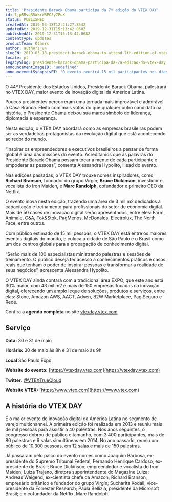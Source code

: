 ```yaml
---
title: 'Presidente Barack Obama participa da 7ª edição do VTEX DAY'
id: 1jpRRvqR5WkrWBPC3y7PuX
status: PUBLISHED
createdAt: 2019-03-18T12:21:27.854Z
updatedAt: 2019-12-31T15:13:42.068Z
publishedAt: 2019-12-31T15:13:42.068Z
contentType: updates
productTeam: Others
author: authors_84
slugEN: 2019-03-18-president-barack-obama-to-attend-7th-edition-of-vtex-day
locale: pt
legacySlug: presidente-barack-obama-participa-da-7a-edicao-do-vtex-day
announcementImageID: 'undefined'
announcementSynopsisPT: 'O evento reunirá 15 mil participantes nos dias 30 e 31 de maio em São Paulo'
---
```


O 44º Presidente dos Estados Unidos, Presidente Barack Obama, palestrará no VTEX DAY, maior evento de inovação digital da América Latina.
 
Poucos presidentes percorreram uma jornada mais improvável e admirável à Casa Branca. Eleito com mais votos do que qualquer outro candidato na história, o Presidente Obama deixou sua marca símbolo de liderança, diplomacia e esperança.
 
Nesta edição, o VTEX DAY abordará como as empresas brasileiras podem ser as verdadeiras protagonistas da revolução digital que está acontecendo ao redor do mundo.
 
“Inspirar os empreendedores e executivos brasileiros a pensar de forma global é uma das missões do evento. Acreditamos que as palavras do Presidente Barack Obama possam tocar a mente de cada participante e empoderar as pessoas”, comenta Alessandra Hypolito, Head do evento.
 
Nas edições passadas, o VTEX DAY trouxe nomes inspiradores, como **Richard Branson**, fundador do grupo Virgin; **Bruce Dickinson**, investidor e vocalista do Iron Maiden, e **Marc Randolph**, cofundador e primeiro CEO da Netflix.
 
O evento inova nesta edição, trazendo uma área de 3 mil m2 dedicados à capacitação e treinamento para profissionais do setor de economia digital. Mais de 50 cases de inovação digital serão apresentados, entre eles: Farm, Animale, C&A, Tok&Stok, PagMenos, McDonalds, Electrolux, The North Face, entre outros.
 
Com público estimado de 15 mil pessoas, o VTEX DAY está entre os maiores eventos digitais do mundo, e coloca a cidade de São Paulo e o Brasil como um dos centros globais para a propagação de conhecimento digital.
 
“Serão mais de 100 especialistas ministrando palestras e sessões de treinamento. O público deseja ter acesso a conhecimentos práticos e casos reais que tenham o poder de inspirar pessoas e transformar a realidade de seus negócios”, acrescenta Alessandra Hypolito.
 
O VTEX DAY ainda contará com a tradicional área EXPO, que este ano está 30% maior, com 43 mil m2 e mais de 150 empresas focadas na inovação digital, oferecendo um amplo leque de soluções, produtos e serviços, entre elas: Stone, Amazon AWS, AACT, Adyen, B2W Marketplace, Pag Seguro e Rede.
 
Confira a __agenda completa__ no site [vtexday.vtex.com](https://vtexday.vtex.com)

## Serviço

**Data:** 30 e 31 de maio

**Horário:** 30 de maio às 8h e 31 de maio às 9h

**Local** São Paulo Expo

**Website do evento:** [https://vtexday.vtex.com](https://vtexday.vtex.com)

**Twitter:** [@VTEXTrueCloud](https://twitter.com/vtextruecloud)

**Website VTEX:** [https://www.vtex.com](https://www.vtex.com)

## A história do VTEX DAY
 
É o maior evento de inovação digital da América Latina no segmento de varejo multichannel. A primeira edição foi realizada em 2013 e reuniu mais de mil pessoas para assistir a 40 palestras. Nos anos seguintes, o congresso dobrou de público e tamanho, com 3.400 participantes, mais de 80 palestras e 6 salas simultâneas em 2014. No ano passado, reuniu um público de 10.300 pessoas, em 12 salas e mais de 150 palestras.

Já passaram pelo palco do evento nomes como Joaquim Barbosa, ex-presidente do Supremo Tribunal Federal; Fernando Henrique Cardoso, ex-presidente do Brasil; Bruce Dickinson, empreendedor e vocalista do Iron Maiden; Luiza Trajano, diretora superintendente do Magazine Luiza; Andreas Weigend, ex-cientista chefe da Amazon; Richard Branson, empresário britânico e fundador do grupo Virgin; Sucharita Kodali, vice-presidente da Forrester Research; Paula Bellizia, presidente da Microsoft Brasil; e o cofundador da Netflix, Marc Randolph.
